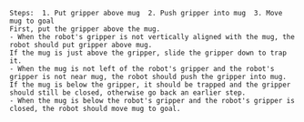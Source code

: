 
    Steps:  1. Put gripper above mug  2. Push gripper into mug  3. Move mug to goal
    First, put the gripper above the mug.
    - When the robot's gripper is not vertically aligned with the mug, the robot should put gripper above mug.
    If the mug is just above the gripper, slide the gripper down to trap it. 
    - When the mug is not left of the robot's gripper and the robot's gripper is not near mug, the robot should push the gripper into mug.
    If the mug is below the gripper, it should be trapped and the gripper should still be closed, otherwise go back an earlier step.
    - When the mug is below the robot's gripper and the robot's gripper is closed, the robot should move mug to goal.